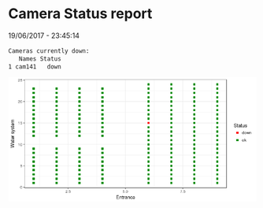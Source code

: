 Camera Status report
================
19/06/2017 - 23:45:14

    Cameras currently down:
       Names Status
    1 cam141   down

![](camreport_files/figure-markdown_github/unnamed-chunk-2-1.png)
